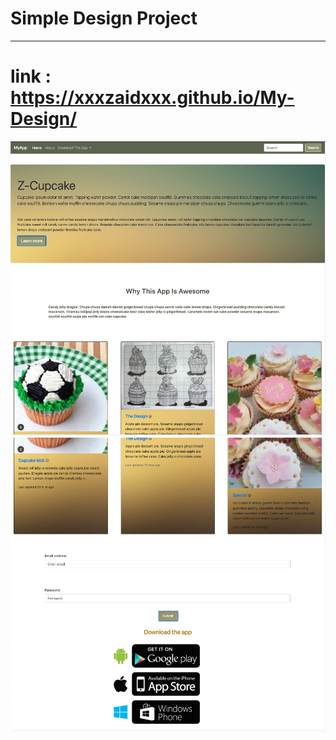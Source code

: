 # Simple Design Project
---
 
 # link : https://xxxzaidxxx.github.io/My-Design/
![](images/mmm.png)
![](images/Untitledfgfgf.png)
